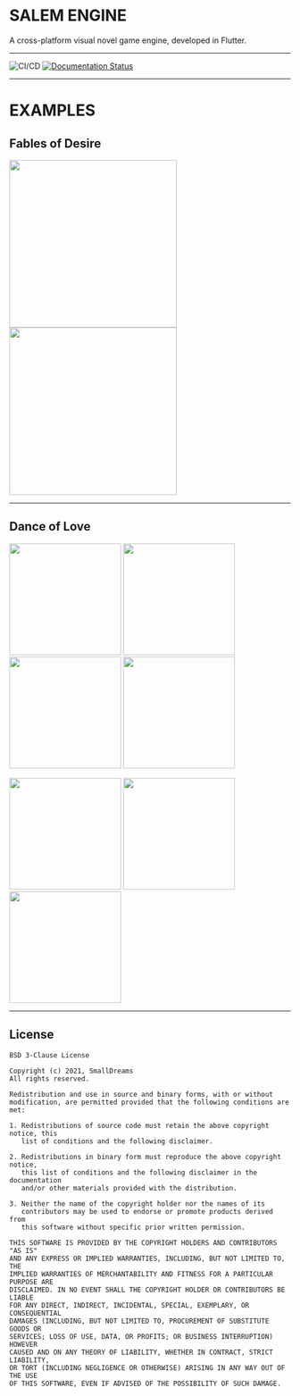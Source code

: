 # <b>SALEM ENGINE</b>
A cross-platform visual novel game engine, developed in Flutter.

---
![CI/CD](https://github.com/SmallDreams/Engine/actions/workflows/ci.yml/badge.svg?branch=develop)
[![Documentation Status](https://readthedocs.org/projects/salem-engine/badge/?version=latest)](https://salem-engine.readthedocs.io/en/latest/?badge=latest)

---

# EXAMPLES

## Fables of Desire


<p float="left">
 <img src="https://i.postimg.cc/sD7wtqmB/Bildschirmfoto-2021-06-17-um-09-41-54.png" width="300">
 <img src="https://i.postimg.cc/3wJ10RTp/Bildschirmfoto-2021-06-17-um-09-42-46.png" width="300">
</p>

---

## Dance of Love
<p float="left">
  <img src="https://danceoflove.smalldreams.co/images/danceoflove/index4.png" width="200" /> 
  <img src="https://blog.jonafeucht.de/wp-content/uploads/2021/04/Apple-iPhone-11-Pro-Max-Screenshot-5.png" width="200" />
  <img src="https://danceoflove.smalldreams.co/images/danceoflove/index.png" width="200" />
  <img src="https://blog.jonafeucht.de/wp-content/uploads/2020/11/Apple-iPhone-11-Pro-Max-Screenshot-2-2.png" width=200" />
</p>
<p float="left">
 <img src="https://blog.jonafeucht.de/wp-content/uploads/2020/11/Apple-iPad-Pro-13-Inch-Screenshot-1.png" width="200">
 <img src="https://blog.jonafeucht.de/wp-content/uploads/2020/11/Apple-iPad-Pro-13-Inch-Screenshot-2.png" width="200">
 <img src="https://blog.jonafeucht.de/wp-content/uploads/2020/11/Apple-iPad-Pro-13-Inch-Screenshot-3.png" width="200">
</p>

---

## License
```
BSD 3-Clause License

Copyright (c) 2021, SmallDreams
All rights reserved.

Redistribution and use in source and binary forms, with or without
modification, are permitted provided that the following conditions are met:

1. Redistributions of source code must retain the above copyright notice, this
   list of conditions and the following disclaimer.

2. Redistributions in binary form must reproduce the above copyright notice,
   this list of conditions and the following disclaimer in the documentation
   and/or other materials provided with the distribution.

3. Neither the name of the copyright holder nor the names of its
   contributors may be used to endorse or promote products derived from
   this software without specific prior written permission.

THIS SOFTWARE IS PROVIDED BY THE COPYRIGHT HOLDERS AND CONTRIBUTORS "AS IS"
AND ANY EXPRESS OR IMPLIED WARRANTIES, INCLUDING, BUT NOT LIMITED TO, THE
IMPLIED WARRANTIES OF MERCHANTABILITY AND FITNESS FOR A PARTICULAR PURPOSE ARE
DISCLAIMED. IN NO EVENT SHALL THE COPYRIGHT HOLDER OR CONTRIBUTORS BE LIABLE
FOR ANY DIRECT, INDIRECT, INCIDENTAL, SPECIAL, EXEMPLARY, OR CONSEQUENTIAL
DAMAGES (INCLUDING, BUT NOT LIMITED TO, PROCUREMENT OF SUBSTITUTE GOODS OR
SERVICES; LOSS OF USE, DATA, OR PROFITS; OR BUSINESS INTERRUPTION) HOWEVER
CAUSED AND ON ANY THEORY OF LIABILITY, WHETHER IN CONTRACT, STRICT LIABILITY,
OR TORT (INCLUDING NEGLIGENCE OR OTHERWISE) ARISING IN ANY WAY OUT OF THE USE
OF THIS SOFTWARE, EVEN IF ADVISED OF THE POSSIBILITY OF SUCH DAMAGE.